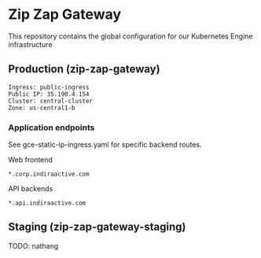 # Zip Zap Gateway
This repository contains the global configuration for our Kubernetes Engine infrastructure

## Production (zip-zap-gateway)
    Ingress: public-ingress
    Public IP: 35.190.4.154
    Cluster: central-cluster
    Zone: us-central1-b

### Application endpoints
See gce-static-ip-ingress.yaml for specific backend routes.

Web frontend

    *.corp.indiraactive.com

API backends

    *.api.indiraactive.com


## Staging (zip-zap-gateway-staging)
TODO: nathang